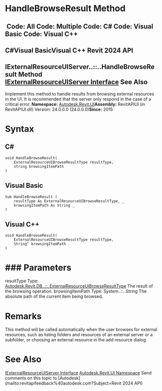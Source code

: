 # HandleBrowseResult Method

﻿
 Code: All Code: Multiple Code: C# Code: Visual Basic Code: Visual C++   
---  
C#Visual BasicVisual C++
Revit 2024 API  
---  
IExternalResourceUIServer..::..HandleBrowseResult Method   
[IExternalResourceUIServer Interface](aee37f3f-98e9-79c6-e02d-1b07e3ffd89c.md "IExternalResourceUIServer Interface") See Also  
---  
Implement this method to handle results from browsing external resources in the UI. It is recommended that the server only respond in the case of a critical error. 
**Namespace:** [Autodesk.Revit.UI](e86fd90a-8957-02a6-da7f-ced248966e3e.md "Autodesk.Revit.UI Namespace")**Assembly:** RevitAPIUI (in RevitAPIUI.dll) Version: 24.0.0.0 (24.0.0.0)**Since:** 2015 
# Syntax
C#  
---  
```text
void HandleBrowseResult(
	ExternalResourceUIBrowseResultType resultType,
	string browsingItemPath
)
```
  
Visual Basic  
---  
```text
Sub HandleBrowseResult ( _
	resultType As ExternalResourceUIBrowseResultType, _
	browsingItemPath As String _
)
```
  
Visual C++  
---  
```text
void HandleBrowseResult(
	ExternalResourceUIBrowseResultType resultType, 
	String^ browsingItemPath
)
```
  
# ### Parameters
resultType
    Type: [Autodesk.Revit.DB..::..ExternalResourceUIBrowseResultType](87f3e9ad-042d-6ef8-a1f7-c12ebfcac7d7.md "ExternalResourceUIBrowseResultType Enumeration") The result of the browsing operation. 
browsingItemPath
    Type: System..::..String The absolute path of the current item being browsed. 
# Remarks
This method will be called automatically when the user browses for external resources, such as listing folders and resources of an external server or a subfolder, or choosing an external resource in the add resource dialog. 
# See Also
[IExternalResourceUIServer Interface](aee37f3f-98e9-79c6-e02d-1b07e3ffd89c.md "IExternalResourceUIServer Interface")
[Autodesk.Revit.UI Namespace](e86fd90a-8957-02a6-da7f-ced248966e3e.md "Autodesk.Revit.UI Namespace")
Send comments on this topic to [Autodesk](mailto:revitapifeedback%40autodesk.com?Subject=Revit 2024 API)